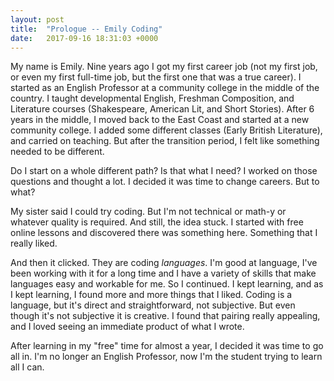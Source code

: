 ```yaml
---
layout: post
title:  "Prologue -- Emily Coding"
date:   2017-09-16 18:31:03 +0000
---
```



My name is Emily. Nine years ago I got my first career job (not my first job, or even my first full-time job, but the first one that was a true career). I started as an English Professor at a community college in the middle of the country. I taught developmental English, Freshman Composition, and Literature courses (Shakespeare, American Lit, and Short Stories). After 6 years in the middle, I moved back to the East Coast and started at a new community college. I added some different classes (Early British Literature), and carried on teaching. But after the transition period, I felt like something needed to be different. 

Do I start on a whole different path? Is that what I need? I worked on those questions and thought a lot. I decided it was time to change careers. But to what?

My sister said I could try coding. But I'm not technical or math-y or whatever quality is required. And still, the idea stuck. I started with free online lessons and discovered there was something here. Something that I really liked. 

And then it clicked. They are coding *languages*. I'm good at language, I've been working with it for a long time and I have a variety of skills that make languages easy and workable for me. So I continued. I kept learning, and as I kept learning, I found more and more things that I liked. Coding is a language, but it's direct and straightforward, not subjective. But even though it's not subjective it is creative. I found that pairing really appealing, and I loved seeing an immediate product of what I wrote. 

After learning in my "free" time for almost a year, I decided it was time to go all in. I'm no longer an English Professor, now I'm the student trying to learn all I can. 
